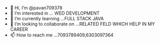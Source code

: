 - 👋 Hi, I’m @pavan709378
- 👀 I’m interested in ... WED DEVELOPMENT
- 🌱 I’m currently learning ...FULL STACK JAVA
- 💞️ I’m looking to collaborate on ...RELATED FELD WHICH HELP IN MY CAREER
- 📫 How to reach me ...7093789409,6303097364

<!---
pavan709378/pavan709378 is a ✨ special ✨ repository because its `README.md` (this file) appears on your GitHub profile.
You can click the Preview link to take a look at your changes.
--->
